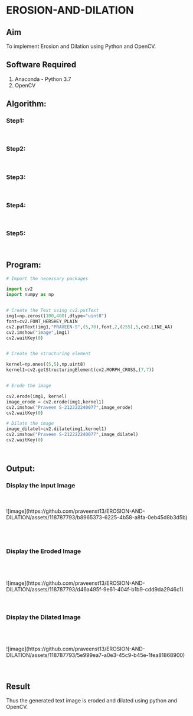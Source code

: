 # EROSION-AND-DILATION

## Aim
To implement Erosion and Dilation using Python and OpenCV.
## Software Required
1. Anaconda - Python 3.7
2. OpenCV
## Algorithm:
### Step1:
<br>


### Step2:
<br>

### Step3:
<br>

### Step4:
<br>

### Step5:
<br>

 
## Program:

``` Python
# Import the necessary packages

import cv2
import numpy as np


# Create the Text using cv2.putText
img1=np.zeros((100,400),dtype="uint8")
font=cv2.FONT_HERSHEY_PLAIN
cv2.putText(img1,"PRAVEEN-S",(5,70),font,2,(255),5,cv2.LINE_AA)
cv2.imshow("image",img1)
cv2.waitKey(0)


# Create the structuring element

kernel=np.ones((5,5),np.uint8)
kernel1=cv2.getStructuringElement(cv2.MORPH_CROSS,(7,7))


# Erode the image

cv2.erode(img1, kernel)
image_erode = cv2.erode(img1,kernel1)
cv2.imshow("Praveen S-212222240077",image_erode)
cv2.waitKey(0)

# Dilate the image
image_dilatel=cv2.dilate(img1,kernel1)
cv2.imshow("Praveen S-212222240077",image_dilatel)
cv2.waitKey(0)




```
## Output:

### Display the input Image
<br>
<br>
![image](https://github.com/praveenst13/EROSION-AND-DILATION/assets/118787793/b8965373-6225-4b58-a8fa-0eb45d8b3d5b)

<br>
<br>
<br>
<br>

### Display the Eroded Image
<br>
<br>
<br>
![image](https://github.com/praveenst13/EROSION-AND-DILATION/assets/118787793/d46a495f-9e61-404f-b1b9-cdd9da2946c1)

<br>
<br>
<br>

### Display the Dilated Image
<br>
<br>
<br>
![image](https://github.com/praveenst13/EROSION-AND-DILATION/assets/118787793/5e999ea7-a0e3-45c9-b45e-1fea81868900)

<br>
<br>
<br>

## Result
Thus the generated text image is eroded and dilated using python and OpenCV.
